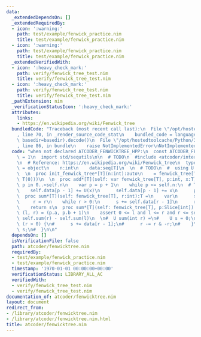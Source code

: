 ```yaml
---
data:
  _extendedDependsOn: []
  _extendedRequiredBy:
  - icon: ':warning:'
    path: test/example/fenwick_practice.nim
    title: test/example/fenwick_practice.nim
  - icon: ':warning:'
    path: test/example/fenwick_practice.nim
    title: test/example/fenwick_practice.nim
  _extendedVerifiedWith:
  - icon: ':heavy_check_mark:'
    path: verify/fenwick_tree_test.nim
    title: verify/fenwick_tree_test.nim
  - icon: ':heavy_check_mark:'
    path: verify/fenwick_tree_test.nim
    title: verify/fenwick_tree_test.nim
  _pathExtension: nim
  _verificationStatusIcon: ':heavy_check_mark:'
  attributes:
    links:
    - https://en.wikipedia.org/wiki/Fenwick_tree
  bundledCode: "Traceback (most recent call last):\n  File \"/opt/hostedtoolcache/Python/3.8.5/x64/lib/python3.8/site-packages/onlinejudge_verify/documentation/build.py\"\
    , line 70, in _render_source_code_stat\n    bundled_code = language.bundle(stat.path,\
    \ basedir=basedir).decode()\n  File \"/opt/hostedtoolcache/Python/3.8.5/x64/lib/python3.8/site-packages/onlinejudge_verify/languages/nim.py\"\
    , line 86, in bundle\n    raise NotImplementedError\nNotImplementedError\n"
  code: "when not declared ATCODER_FENWICKTREE_HPP:\n  const ATCODER_FENWICKTREE_HPP*\
    \ = 1\n  import std/sequtils\n\n  # TODO\n  #include <atcoder/internal_type_traits>\n\
    \n  # Reference: https://en.wikipedia.org/wiki/Fenwick_tree\n  type fenwick_tree*[T]\
    \ = object\n    n:int\n    data:seq[T]\n  \n  # TODO\n  #  using U = internal::to_unsigned_t<T>;\n\
    \  \n  proc init_fenwick_tree*[T](n:int):auto\n    = fenwick_tree[T](n:n, data:newSeqWith(n,\
    \ T(0)))\n  \n  proc add*[T](self: var fenwick_tree[T], p:int, x:T) =\n    assert\
    \ p in 0..<self.n\n    var p = p + 1\n    while p <= self.n:\n  # TODO\n  #  \
    \    self.data[p - 1] += U(x)\n      self.data[p - 1] += x\n      p += p and -p\n\
    \  proc sum*[T](self: fenwick_tree[T], r:int):T =\n    var\n      s = T(0)\n \
    \     r = r\n    while r > 0:\n      s += self.data[r - 1]\n      r -= r and -r\n\
    \    return s\n  proc sum*[T](self: fenwick_tree[T], p:Slice[int]):T =\n    let\
    \ (l, r) = (p.a, p.b + 1)\n    assert 0 <= l and l <= r and r <= self.n\n    return\
    \ self.sum(r) - self.sum(l)\n  \n#  U sum(int r) =\n#    U s = 0;\n#    while\
    \ (r > 0) {\n#      s += data[r - 1];\n#      r -= r & -r;\n#    }\n#    return\
    \ s;\n#  }\n\n"
  dependsOn: []
  isVerificationFile: false
  path: atcoder/fenwicktree.nim
  requiredBy:
  - test/example/fenwick_practice.nim
  - test/example/fenwick_practice.nim
  timestamp: '1970-01-01 00:00:00+00:00'
  verificationStatus: LIBRARY_ALL_AC
  verifiedWith:
  - verify/fenwick_tree_test.nim
  - verify/fenwick_tree_test.nim
documentation_of: atcoder/fenwicktree.nim
layout: document
redirect_from:
- /library/atcoder/fenwicktree.nim
- /library/atcoder/fenwicktree.nim.html
title: atcoder/fenwicktree.nim
---
```


